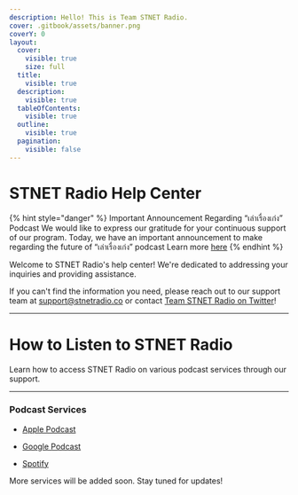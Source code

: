 ```yaml
---
description: Hello! This is Team STNET Radio.
cover: .gitbook/assets/banner.png
coverY: 0
layout:
  cover:
    visible: true
    size: full
  title:
    visible: true
  description:
    visible: true
  tableOfContents:
    visible: true
  outline:
    visible: true
  pagination:
    visible: false
---
```


# STNET Radio Help Center

{% hint style="danger" %}
Important Announcement Regarding “เล่าเรื่องเก่ง” Podcast
We would like to express our gratitude for your continuous support of our program. Today, we have an important announcement to make regarding the future of “เล่าเรื่องเก่ง” podcast Learn more [here](https://x.com/STNETRadio/status/1762794658240037334)
{% endhint %}

Welcome to STNET Radio's help center! We're dedicated to addressing your inquiries and providing assistance.

If you can't find the information you need, please reach out to our support team at [support@stnetradio.co](mailto:support@stnetradio.co) or contact [Team STNET Radio on Twitter](https://twitter.com/teamstnetradio)!

---

# How to Listen to STNET Radio

Learn how to access STNET Radio on various podcast services through our support.

---

### Podcast Services

- [Apple Podcast](https://www.notion.so/Apple-Podcast-d593fd3615ce4b4a9c70cd46699ff5bd?pvs=21)

- [Google Podcast](https://www.notion.so/Google-Podcast-9b239db565414ec1ac8854dd1a4ced1d?pvs=21)

- [Spotify](https://www.notion.so/Spotify-95277c402a3d4c5f9b1b58f635576c65?pvs=21)

More services will be added soon. Stay tuned for updates!